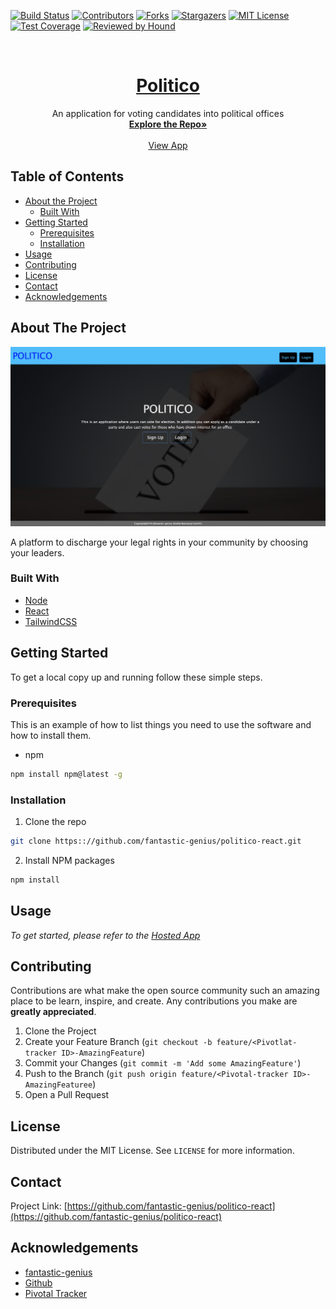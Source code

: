 [![Build Status][travis-badge]][travis-url]
[![Contributors][contributors-shield]][contributors-url]
[![Forks][forks-shield]][forks-url]
[![Stargazers][stars-shield]][stars-url]
[![MIT License][license-shield]][license-url]
[![Test Coverage][coveralls-badge]][coveralls-url]
[![Reviewed by Hound][hound-badge]][hound-url]


<!-- PROJECT LOGO -->
<br />
<p align="center">
  <a href="https://github.com/fantastic-genius/politico-react">
    <h1 align="center">Politico</h1>
  </a>

  <p align="center">
    An application for voting candidates into political offices
    <br />
    <a href="https://github.com/fantastic-genius/politico-react"><strong>Explore the Repo»</strong></a>
    <br />
    <br />
    <a href="https://politico-react-staging.herokuapp.com">View App</a>
  </p>
</p>



<!-- TABLE OF CONTENTS -->
## Table of Contents

* [About the Project](#about-the-project)
  * [Built With](#built-with)
* [Getting Started](#getting-started)
  * [Prerequisites](#prerequisites)
  * [Installation](#installation)
* [Usage](#usage)
* [Contributing](#contributing)
* [License](#license)
* [Contact](#contact)
* [Acknowledgements](#acknowledgements)



<!-- ABOUT THE PROJECT -->
## About The Project

[![Product Name Screen Shot][product-screenshot]](https://github.com/fantastic-genius/politico-react)

A platform to discharge your legal rights in your community by choosing your leaders.


### Built With

* [Node](https://nodejs.org)
* [React](https://reactjs.org)
* [TailwindCSS](https://tailwindcss.com)



<!-- GETTING STARTED -->
## Getting Started

To get a local copy up and running follow these simple steps.

### Prerequisites

This is an example of how to list things you need to use the software and how to install them.
* npm
```sh
npm install npm@latest -g
```

### Installation
 
1. Clone the repo
```sh
git clone https:://github.com/fantastic-genius/politico-react.git
```
2. Install NPM packages
```sh
npm install
```



<!-- USAGE EXAMPLES -->
## Usage

_To get started, please refer to the [Hosted App](https://politico-react-staging.herokuapp.com)_


<!-- CONTRIBUTING -->
## Contributing

Contributions are what make the open source community such an amazing place to be learn, inspire, and create. Any contributions you make are **greatly appreciated**.

1. Clone the Project
2. Create your Feature Branch (`git checkout -b feature/<Pivotlat-tracker ID>-AmazingFeature`)
3. Commit your Changes (`git commit -m 'Add some AmazingFeature'`)
4. Push to the Branch (`git push origin feature/<Pivotal-tracker ID>-AmazingFeaturee`)
5. Open a Pull Request



<!-- LICENSE -->
## License

Distributed under the MIT License. See `LICENSE` for more information.



<!-- CONTACT -->
## Contact

Project Link: [https://github.com/fantastic-genius/politico-react](https://github.com/fantastic-genius/politico-react)



<!-- ACKNOWLEDGEMENTS -->
## Acknowledgements

* [fantastic-genius](https://github.com/fantastic-genius)
* [Github](https://github.com)
* [Pivotal Tracker](pivotaltracker.com)





<!-- MARKDOWN LINKS & IMAGES -->
<!-- https://www.markdownguide.org/basic-syntax/#reference-style-links -->
[contributors-shield]: https://img.shields.io/github/contributors/fantastic-genius/politico-react.svg?style=flat-square
[contributors-url]: https://github.com/fantastic-genius/politico-react/graphs/contributors
[forks-shield]: https://img.shields.io/github/forks/fantastic-genius/politico-react.svg?style=flat-square
[forks-url]: https://github.com/fantastic-genius/politico-react/network/members
[stars-shield]: https://img.shields.io/github/stars/fantastic-genius/politico-react.svg?style=flat-square
[stars-url]: https://github.com/fantastic-genius/politico-react/stargazers
[license-shield]: https://img.shields.io/github/license/fantastic-genius/politico-react.svg?style=flat-square
[license-url]: https://github.com/fantastic-genius/politico-react/blob/master/LICENSE.txt
[product-screenshot]: /src/assets/images/landing.png
[hound-url]: https://houndci.com
[hound-badge]: https://img.shields.io/badge/Reviewed_by-Hound-8E64B0.svg
[coveralls-url]: https://coveralls.io/github/fantastic-genius/politico-react?branch=staging
[coveralls-badge]: https://coveralls.io/repos/github/fantastic-genius/politico-react/badge.svg?branch=staging
[travis-badge]: https://travis-ci.com/fantastic-genius/politico-react.svg?branch=staging
[travis-url]: https://travis-ci.com/fantastic-genius/politico-react
